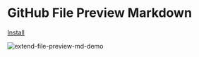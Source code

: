 # GitHub File Preview Markdown

[Install](https://github.com/iamogbz/oh-my-scripts/raw/master/dist/github-file-preview-md.user.js)

![extend-file-preview-md-demo](https://user-images.githubusercontent.com/2528959/99179811-fdf9a380-26ee-11eb-97fe-8e3da9f0b22c.gif)
